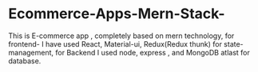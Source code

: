 # Ecommerce-Apps-Mern-Stack-

This is E-commerce app , completely based on mern technology, for frontend- I have used React, Material-ui, Redux(Redux thunk) for state-management, for Backend I used node, express , and MongoDB atlast for database. 
